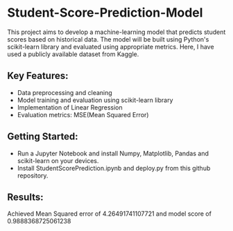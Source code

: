 # Student-Score-Prediction-Model
This project aims to develop a machine-learning model that predicts student scores based on historical data. The model will be built using Python's scikit-learn library and evaluated using appropriate metrics. Here, I have used a publicly available dataset from Kaggle.


## Key Features:

- Data preprocessing and cleaning
- Model training and evaluation using scikit-learn library
- Implementation of Linear Regression
- Evaluation metrics: MSE(Mean Squared Error)


## Getting Started:

- Run a Jupyter Notebook and install Numpy, Matplotlib, Pandas and scikit-learn on your devices.
- Install StudentScorePrediction.ipynb and deploy.py from this github repository.
## Results:

Achieved Mean Squared error of 4.26491741107721 and model score of 0.9888368725061238

